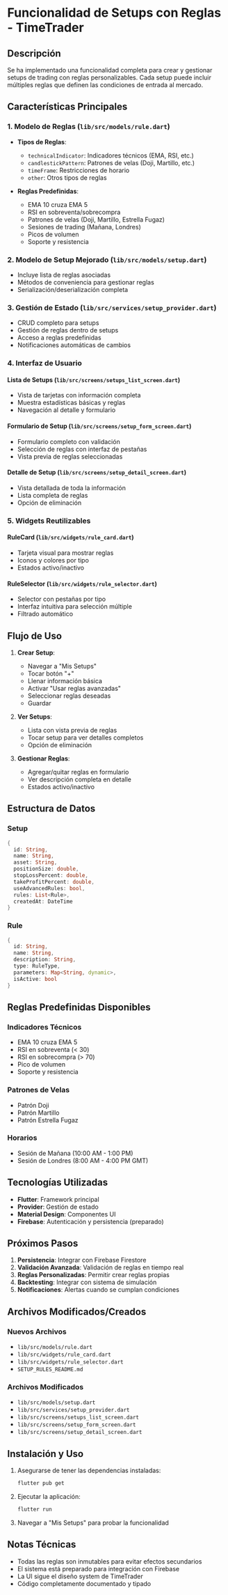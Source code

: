 # Funcionalidad de Setups con Reglas - TimeTrader

## Descripción

Se ha implementado una funcionalidad completa para crear y gestionar setups de trading con reglas personalizables. Cada setup puede incluir múltiples reglas que definen las condiciones de entrada al mercado.

## Características Principales

### 1. Modelo de Reglas (`lib/src/models/rule.dart`)

- **Tipos de Reglas**:
  - `technicalIndicator`: Indicadores técnicos (EMA, RSI, etc.)
  - `candlestickPattern`: Patrones de velas (Doji, Martillo, etc.)
  - `timeFrame`: Restricciones de horario
  - `other`: Otros tipos de reglas

- **Reglas Predefinidas**:
  - EMA 10 cruza EMA 5
  - RSI en sobreventa/sobrecompra
  - Patrones de velas (Doji, Martillo, Estrella Fugaz)
  - Sesiones de trading (Mañana, Londres)
  - Picos de volumen
  - Soporte y resistencia

### 2. Modelo de Setup Mejorado (`lib/src/models/setup.dart`)

- Incluye lista de reglas asociadas
- Métodos de conveniencia para gestionar reglas
- Serialización/deserialización completa

### 3. Gestión de Estado (`lib/src/services/setup_provider.dart`)

- CRUD completo para setups
- Gestión de reglas dentro de setups
- Acceso a reglas predefinidas
- Notificaciones automáticas de cambios

### 4. Interfaz de Usuario

#### Lista de Setups (`lib/src/screens/setups_list_screen.dart`)
- Vista de tarjetas con información completa
- Muestra estadísticas básicas y reglas
- Navegación al detalle y formulario

#### Formulario de Setup (`lib/src/screens/setup_form_screen.dart`)
- Formulario completo con validación
- Selección de reglas con interfaz de pestañas
- Vista previa de reglas seleccionadas

#### Detalle de Setup (`lib/src/screens/setup_detail_screen.dart`)
- Vista detallada de toda la información
- Lista completa de reglas
- Opción de eliminación

### 5. Widgets Reutilizables

#### RuleCard (`lib/src/widgets/rule_card.dart`)
- Tarjeta visual para mostrar reglas
- Iconos y colores por tipo
- Estados activo/inactivo

#### RuleSelector (`lib/src/widgets/rule_selector.dart`)
- Selector con pestañas por tipo
- Interfaz intuitiva para selección múltiple
- Filtrado automático

## Flujo de Uso

1. **Crear Setup**:
   - Navegar a "Mis Setups"
   - Tocar botón "+"
   - Llenar información básica
   - Activar "Usar reglas avanzadas"
   - Seleccionar reglas deseadas
   - Guardar

2. **Ver Setups**:
   - Lista con vista previa de reglas
   - Tocar setup para ver detalles completos
   - Opción de eliminación

3. **Gestionar Reglas**:
   - Agregar/quitar reglas en formulario
   - Ver descripción completa en detalle
   - Estados activo/inactivo

## Estructura de Datos

### Setup
```dart
{
  id: String,
  name: String,
  asset: String,
  positionSize: double,
  stopLossPercent: double,
  takeProfitPercent: double,
  useAdvancedRules: bool,
  rules: List<Rule>,
  createdAt: DateTime
}
```

### Rule
```dart
{
  id: String,
  name: String,
  description: String,
  type: RuleType,
  parameters: Map<String, dynamic>,
  isActive: bool
}
```

## Reglas Predefinidas Disponibles

### Indicadores Técnicos
- EMA 10 cruza EMA 5
- RSI en sobreventa (< 30)
- RSI en sobrecompra (> 70)
- Pico de volumen
- Soporte y resistencia

### Patrones de Velas
- Patrón Doji
- Patrón Martillo
- Patrón Estrella Fugaz

### Horarios
- Sesión de Mañana (10:00 AM - 1:00 PM)
- Sesión de Londres (8:00 AM - 4:00 PM GMT)

## Tecnologías Utilizadas

- **Flutter**: Framework principal
- **Provider**: Gestión de estado
- **Material Design**: Componentes UI
- **Firebase**: Autenticación y persistencia (preparado)

## Próximos Pasos

1. **Persistencia**: Integrar con Firebase Firestore
2. **Validación Avanzada**: Validación de reglas en tiempo real
3. **Reglas Personalizadas**: Permitir crear reglas propias
4. **Backtesting**: Integrar con sistema de simulación
5. **Notificaciones**: Alertas cuando se cumplan condiciones

## Archivos Modificados/Creados

### Nuevos Archivos
- `lib/src/models/rule.dart`
- `lib/src/widgets/rule_card.dart`
- `lib/src/widgets/rule_selector.dart`
- `SETUP_RULES_README.md`

### Archivos Modificados
- `lib/src/models/setup.dart`
- `lib/src/services/setup_provider.dart`
- `lib/src/screens/setups_list_screen.dart`
- `lib/src/screens/setup_form_screen.dart`
- `lib/src/screens/setup_detail_screen.dart`

## Instalación y Uso

1. Asegurarse de tener las dependencias instaladas:
   ```bash
   flutter pub get
   ```

2. Ejecutar la aplicación:
   ```bash
   flutter run
   ```

3. Navegar a "Mis Setups" para probar la funcionalidad

## Notas Técnicas

- Todas las reglas son inmutables para evitar efectos secundarios
- El sistema está preparado para integración con Firebase
- La UI sigue el diseño system de TimeTrader
- Código completamente documentado y tipado 
